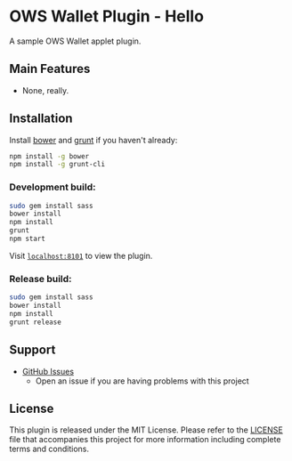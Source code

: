OWS Wallet Plugin - Hello
=======

A sample OWS Wallet applet plugin.

## Main Features

- None, really.

## Installation

Install [bower](http://bower.io/) and [grunt](http://gruntjs.com/getting-started) if you haven't already:

```sh
npm install -g bower
npm install -g grunt-cli
```

### Development build:

```sh
sudo gem install sass
bower install
npm install
grunt
npm start
```

Visit [`localhost:8101`](http://localhost:8101/) to view the plugin.

### Release build:

```sh
sudo gem install sass
bower install
npm install
grunt release
```

## Support

* [GitHub Issues](https://github.com/owstack/ows-wallet-plugin-hello/issues)
  * Open an issue if you are having problems with this project

## License

This plugin is released under the MIT License.  Please refer to the [LICENSE](https://github.com/owstack/ows-wallet-plugin-hello/blob/master/LICENSE) file that accompanies this project for more information including complete terms and conditions.
